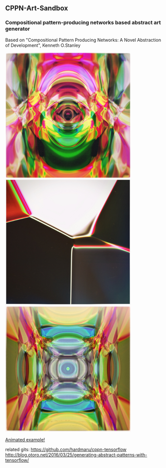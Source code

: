 ## CPPN-Art-Sandbox
### Compositional pattern-producing networks based abstract art generator
Based on "Compositional Pattern Producing Networks: A Novel Abstraction of Development", Kenneth O.Stanley



<img src="https://github.com/audeberc/CPPN-Art-Sandbox/blob/master/illustrations/ex1.jpg" width="400" height="400" />
<img src="https://github.com/audeberc/CPPN-Art-Sandbox/blob/master/illustrations/ex2.jpg" width="400" height="400" />
<img src="https://github.com/audeberc/CPPN-Art-Sandbox/blob/master/illustrations/ex3.jpg" width="400" height="400" />



[Animated example!](https://gfycat.com/PettyImportantBlueshark)







related gits:
https://github.com/hardmaru/cppn-tensorflow
http://blog.otoro.net/2016/03/25/generating-abstract-patterns-with-tensorflow/
